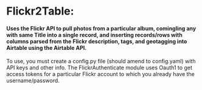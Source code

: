 # Flickr2Table:

#### Uses the Flickr API to pull photos from a particular album, comingling any with same Title into a single record, and inserting records/rows with columns parsed from the Flickr description, tags, and geotagging into Airtable using the Airtable API. 

To use, you must create a config.py file (should amend to config.yaml) with API keys and other info. The FlickrAuthenticate module uses Oauth1 to get access tokens for a particular Flickr account to which you already have the username/password. 
